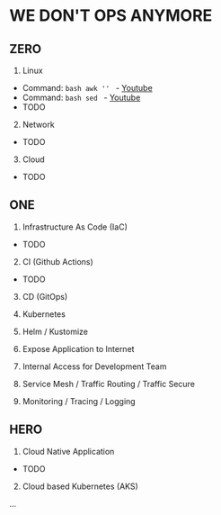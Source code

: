 # WE DON'T OPS ANYMORE

## ZERO

1. Linux

- Command: ```bash awk '' ``` - [Youtube](https://www.youtube.com/watch?v=9YOZmI-zWok&ab_channel=DistroTube)
- Command: ```bash sed ``` - [Youtube](https://www.youtube.com/watch?v=EACe7aiGczw&ab_channel=DistroTube)
- TODO
2. Network

- TODO

3. Cloud

- TODO

## ONE
1. Infrastructure As Code (IaC)

- TODO

2. CI (Github Actions) 

- TODO

3. CD (GitOps)

4. Kubernetes

5. Helm / Kustomize

6. Expose Application to Internet

7. Internal Access for Development Team

8. Service Mesh / Traffic Routing / Traffic Secure

9. Monitoring / Tracing / Logging

## HERO
1. Cloud Native Application

- TODO

2. Cloud based Kubernetes (AKS)

...
